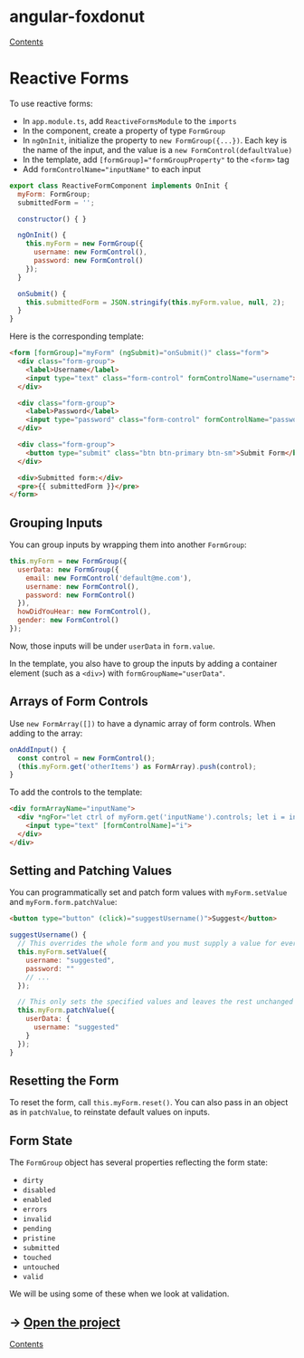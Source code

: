# angular-foxdonut

[Contents](../README.md)

# Reactive Forms

To use reactive forms:

- In `app.module.ts`, add `ReactiveFormsModule` to the `imports`
- In the component, create a property of type `FormGroup`
- In `ngOnInit`, initialize the property to `new FormGroup({...})`. Each key is the name of the
  input, and the value is a `new FormControl(defaultValue)`
- In the template, add `[formGroup]="formGroupProperty"` to the `<form>` tag
- Add `formControlName="inputName"` to each input

```javascript
export class ReactiveFormComponent implements OnInit {
  myForm: FormGroup;
  submittedForm = '';

  constructor() { }

  ngOnInit() {
    this.myForm = new FormGroup({
      username: new FormControl(),
      password: new FormControl()
    });
  }

  onSubmit() {
    this.submittedForm = JSON.stringify(this.myForm.value, null, 2);
  }
}
```

Here is the corresponding template:

```html
<form [formGroup]="myForm" (ngSubmit)="onSubmit()" class="form">
  <div class="form-group">
    <label>Username</label>
    <input type="text" class="form-control" formControlName="username">
  </div>

  <div class="form-group">
    <label>Password</label>
    <input type="password" class="form-control" formControlName="password">
  </div>

  <div class="form-group">
    <button type="submit" class="btn btn-primary btn-sm">Submit Form</button>
  </div>

  <div>Submitted form:</div>
  <pre>{{ submittedForm }}</pre>
</form>
```

## Grouping Inputs

You can group inputs by wrapping them into another `FormGroup`:

```javascript
this.myForm = new FormGroup({
  userData: new FormGroup({
    email: new FormControl('default@me.com'),
    username: new FormControl(),
    password: new FormControl()
  }),
  howDidYouHear: new FormControl(),
  gender: new FormControl()
});
```

Now, those inputs will be under `userData` in `form.value`.

In the template, you also have to group the inputs by adding a container element (such as a `<div>`)
with `formGroupName="userData"`.

## Arrays of Form Controls

Use `new FormArray([])` to have a dynamic array of form controls. When adding to the array:

```javascript
onAddInput() {
  const control = new FormControl();
  (this.myForm.get('otherItems') as FormArray).push(control);
}
```

To add the controls to the template:

```html
<div formArrayName="inputName">
  <div *ngFor="let ctrl of myForm.get('inputName').controls; let i = index">
    <input type="text" [formControlName]="i">
  </div>
</div>
```

## Setting and Patching Values

You can programmatically set and patch form values with `myForm.setValue` and
`myForm.form.patchValue`:

```html
<button type="button" (click)="suggestUsername()">Suggest</button>
```

```javascript
suggestUsername() {
  // This overrides the whole form and you must supply a value for every input
  this.myForm.setValue({
    username: "suggested",
    password: ""
    // ...
  });

  // This only sets the specified values and leaves the rest unchanged
  this.myForm.patchValue({
    userData: {
      username: "suggested"
    }
  });
}
```

## Resetting the Form

To reset the form, call `this.myForm.reset()`. You can also pass in an object as in `patchValue`, to
reinstate default values on inputs.

## Form State

The `FormGroup` object has several properties reflecting the form state:

- `dirty`
- `disabled`
- `enabled`
- `errors`
- `invalid`
- `pending`
- `pristine`
- `submitted`
- `touched`
- `untouched`
- `valid`

We will be using some of these when we look at validation.

## &rarr; [Open the project](https://stackblitz.com/github/foxdonut/angular-foxdonut/tree/forms?file=src%2Fapp%2Fforms%2Freactive-form%2Freactive-form.component.ts)

[Contents](../README.md)
